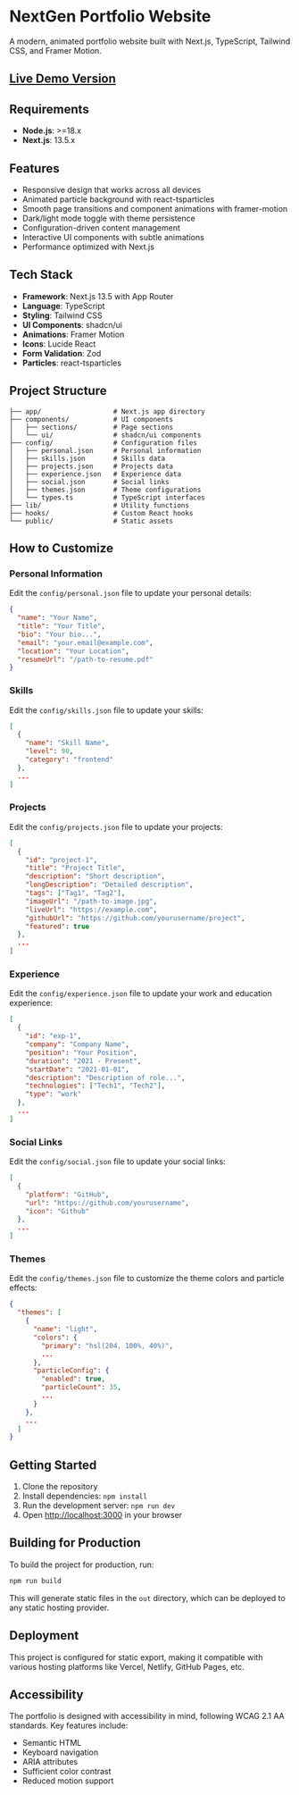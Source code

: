 # NextGen Portfolio Website

A modern, animated portfolio website built with Next.js, TypeScript, Tailwind CSS, and Framer Motion.

## **[Live Demo Version](https://your-demo-url.com)** 

## Requirements

- **Node.js**: >=18.x
- **Next.js**: 13.5.x

## Features

- Responsive design that works across all devices
- Animated particle background with react-tsparticles
- Smooth page transitions and component animations with framer-motion
- Dark/light mode toggle with theme persistence
- Configuration-driven content management
- Interactive UI components with subtle animations
- Performance optimized with Next.js

## Tech Stack

- **Framework**: Next.js 13.5 with App Router
- **Language**: TypeScript
- **Styling**: Tailwind CSS
- **UI Components**: shadcn/ui
- **Animations**: Framer Motion
- **Icons**: Lucide React
- **Form Validation**: Zod
- **Particles**: react-tsparticles

## Project Structure

```
├── app/                  # Next.js app directory
├── components/           # UI components
│   ├── sections/         # Page sections
│   └── ui/               # shadcn/ui components
├── config/               # Configuration files
│   ├── personal.json     # Personal information
│   ├── skills.json       # Skills data
│   ├── projects.json     # Projects data
│   ├── experience.json   # Experience data
│   ├── social.json       # Social links
│   ├── themes.json       # Theme configurations
│   └── types.ts          # TypeScript interfaces
├── lib/                  # Utility functions
├── hooks/                # Custom React hooks
└── public/               # Static assets
```

## How to Customize

### Personal Information

Edit the `config/personal.json` file to update your personal details:

```json
{
  "name": "Your Name",
  "title": "Your Title",
  "bio": "Your bio...",
  "email": "your.email@example.com",
  "location": "Your Location",
  "resumeUrl": "/path-to-resume.pdf"
}
```

### Skills

Edit the `config/skills.json` file to update your skills:

```json
[
  {
    "name": "Skill Name",
    "level": 90,
    "category": "frontend"
  },
  ...
]
```

### Projects

Edit the `config/projects.json` file to update your projects:

```json
[
  {
    "id": "project-1",
    "title": "Project Title",
    "description": "Short description",
    "longDescription": "Detailed description",
    "tags": ["Tag1", "Tag2"],
    "imageUrl": "/path-to-image.jpg",
    "liveUrl": "https://example.com",
    "githubUrl": "https://github.com/yourusername/project",
    "featured": true
  },
  ...
]
```

### Experience

Edit the `config/experience.json` file to update your work and education experience:

```json
[
  {
    "id": "exp-1",
    "company": "Company Name",
    "position": "Your Position",
    "duration": "2021 - Present",
    "startDate": "2021-01-01",
    "description": "Description of role...",
    "technologies": ["Tech1", "Tech2"],
    "type": "work"
  },
  ...
]
```

### Social Links

Edit the `config/social.json` file to update your social links:

```json
[
  {
    "platform": "GitHub",
    "url": "https://github.com/yourusername",
    "icon": "Github"
  },
  ...
]
```

### Themes

Edit the `config/themes.json` file to customize the theme colors and particle effects:

```json
{
  "themes": [
    {
      "name": "light",
      "colors": {
        "primary": "hsl(204, 100%, 40%)",
        ...
      },
      "particleConfig": {
        "enabled": true,
        "particleCount": 35,
        ...
      }
    },
    ...
  ]
}
```

## Getting Started

1. Clone the repository
2. Install dependencies: `npm install`
3. Run the development server: `npm run dev`
4. Open [http://localhost:3000](http://localhost:3000) in your browser

## Building for Production

To build the project for production, run:

```bash
npm run build
```

This will generate static files in the `out` directory, which can be deployed to any static hosting provider.

## Deployment

This project is configured for static export, making it compatible with various hosting platforms like Vercel, Netlify, GitHub Pages, etc.

## Accessibility

The portfolio is designed with accessibility in mind, following WCAG 2.1 AA standards. Key features include:

- Semantic HTML
- Keyboard navigation
- ARIA attributes
- Sufficient color contrast
- Reduced motion support